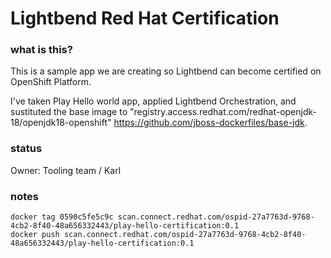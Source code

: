 Lightbend Red Hat Certification
===============================

### what is this?

This is a sample app we are creating so Lightbend can become certified on OpenShift Platform.

I've taken Play Hello world app, applied Lightbend Orchestration, and sustituted the base image to "registry.access.redhat.com/redhat-openjdk-18/openjdk18-openshift" <https://github.com/jboss-dockerfiles/base-jdk>.

### status

Owner: Tooling team / Karl

### notes

```
docker tag 0590c5fe5c9c scan.connect.redhat.com/ospid-27a7763d-9768-4cb2-8f40-48a656332443/play-hello-certification:0.1
docker push scan.connect.redhat.com/ospid-27a7763d-9768-4cb2-8f40-48a656332443/play-hello-certification:0.1
```
